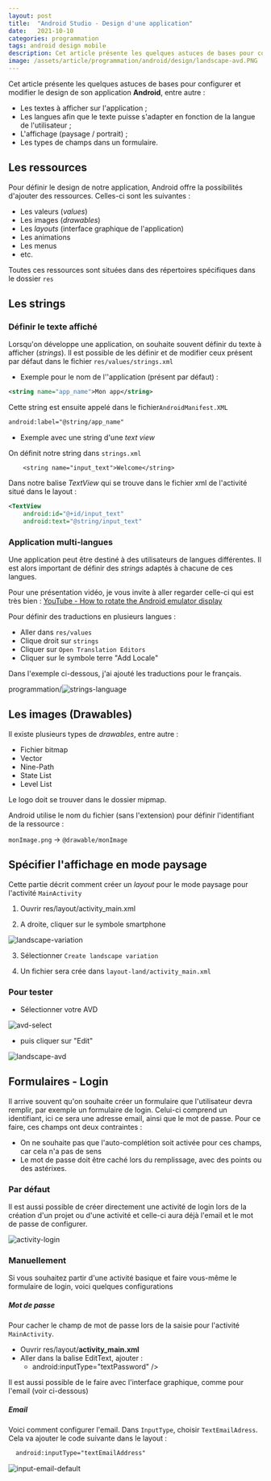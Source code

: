 ```yaml
---
layout: post
title:  "Android Studio - Design d'une application"
date:   2021-10-10
categories: programmation
tags: android design mobile
description: Cet article présente les quelques astuces de bases pour configurer et modifier le design de son application Android (texte à afficher, multilingue, image, etc.)
image: /assets/article/programmation/android/design/landscape-avd.PNG
---
```


Cet article présente les quelques astuces de bases pour configurer et modifier le design de son application **Android**, entre autre :

- Les textes à afficher sur l'application ;
- Les langues afin que le texte puisse s'adapter en fonction de la langue de l'utilisateur ;
- L'affichage (paysage / portrait) ;
- Les types de champs dans un formulaire.



## Les ressources

Pour définir le design de notre application, Android offre la possibilités d'ajouter des ressources. Celles-ci sont les suivantes :

- Les valeurs (*values*)
- Les images (*drawables*)
- Les *layouts* (interface graphique de l'application)
- Les animations
- Les menus
- etc.

Toutes ces ressources sont situées dans des répertoires spécifiques dans le dossier `res`

## Les strings

### Définir le texte affiché

Lorsqu'on développe une application, on souhaite souvent définir du texte à afficher (*strings*). Il est possible de  les définir et de modifier ceux présent par défaut dans le fichier `res/values/strings.xml`

- Exemple pour le nom de l''application (présent par défaut) :

```xml
<string name="app_name">Mon app</string>
```

Cette string est ensuite appelé dans le fichier`AndroidManifest.XML`

```xml
android:label="@string/app_name"
```

- Exemple avec une string d'une *text view*

On définit notre string dans `strings.xml`

```
    <string name="input_text">Welcome</string>
```

Dans notre balise *TextView* qui se trouve dans le fichier xml de l'activité situé dans le layout :

```xml
<TextView
    android:id="@+id/input_text"
    android:text="@string/input_text"
```



### Application multi-langues

Une application peut être destiné à des utilisateurs de langues différentes. Il est alors important de définir des *strings* adaptés à chacune de ces langues.

Pour une présentation vidéo, je vous invite à aller regarder celle-ci qui est très bien : [YouTube - How to rotate the Android emulator display](https://www.youtube.com/watch?v=41UeSYiYsjw)

Pour définir des traductions en plusieurs langues :

- Aller dans `res/values`
- Clique droit sur `strings`
- Cliquer sur `Open Translation Editors`
- Cliquer sur le symbole terre "Add Locale"

Dans l'exemple ci-dessous, j'ai ajouté les traductions pour le français.

programmation/![strings-language]({{site.url_complet}}/assets/article/programmation/android/design/strings-language.PNG)



## Les images (Drawables)

Il existe plusieurs types de *drawables*, entre autre :

- Fichier bitmap
- Vector
- Nine-Path
- State List
- Level List

Le logo doit se trouver dans le dossier mipmap.

Android utilise le nom du fichier (sans l'extension) pour définir l'identifiant de la ressource :

`monImage.png` -> `@drawable/monImage`

## Spécifier l'affichage en mode paysage

Cette partie décrit comment créer un *layout* pour  le mode paysage pour l'activité `MainActivity`

1) Ouvrir res/layout/activity_main.xml

2) A droite, cliquer sur le symbole smartphone

![landscape-variation]({{site.url_complet}}/assets/article/programmation/android/design/landscape-variation.PNG)

3) Sélectionner `Create landscape variation`

4) Un fichier sera crée dans `layout-land/activity_main.xml`

### Pour tester

- Sélectionner votre AVD

![avd-select]({{site.url_complet}}/assets/article/programmation/android/design/avd-select.PNG)

-  puis cliquer sur "Edit"

![landscape-avd]({{site.url_complet}}/assets/article/programmation/android/design/landscape-avd.PNG)





## Formulaires - Login

Il arrive souvent qu'on souhaite créer un formulaire que l'utilisateur devra remplir, par exemple un formulaire de login. Celui-ci comprend un identifiant, ici ce sera une adresse email, ainsi que le mot de passe. Pour ce faire, ces champs ont deux contraintes :

- On ne souhaite pas que l'auto-complétion soit activée pour ces champs, car cela n'a pas de sens
- Le mot de passe doit être caché lors du remplissage, avec des points ou des astérixes. 



### Par défaut

Il est aussi possible de créer directement une activité  de login lors de la création d'un projet ou d'une activité et celle-ci aura déjà l'email et le mot de passe de configurer.

![activity-login]({{site.url_complet}}/assets/article/programmation/android/design/activity-login.PNG)

### Manuellement

Si vous souhaitez partir d'une activité basique et faire vous-même le formulaire de login, voici quelques configurations

##### Mot de passe

Pour cacher le champ de mot de passe lors de la saisie pour l'activité `MainActivity`.

- Ouvrir res/layout/**activity_main.xml**
- Aller dans la balise EditText, ajouter :
  - android:inputType="textPassword" />

Il est aussi possible de le faire avec l'interface graphique, comme pour l'email (voir ci-dessous)

##### Email

Voici comment configurer l'email. Dans `InputType`, choisir `TextEmailAdress`. Cela va ajouter le code suivante dans le layout :

```xml
  android:inputType="textEmailAddress"
```



![input-email-default]({{site.url_complet}}/assets/article/programmation/android/design/input-email-default.PNG)
